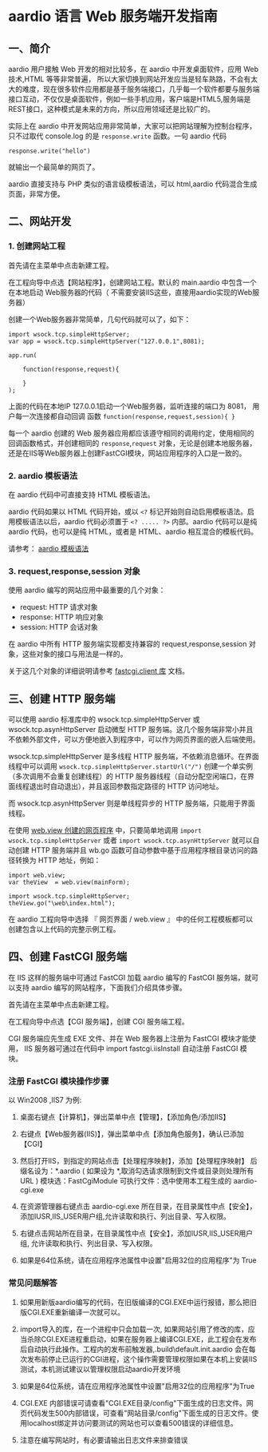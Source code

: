 ﻿# aardio 语言 Web 服务端开发指南

## 一、简介

aardio 用户接触 Web 开发的相对比较多，在 aardio 中开发桌面软件，应用 Web 技术,HTML 等等非常普遍，
所以大家切换到网站开发应当是轻车熟路，不会有太大的难度，现在很多软件应用都是基于服务端接口，几乎每一个软件都要与服务端接口互动，不仅仅是桌面软件，例如一些手机应用，客户端是HTML5,服务端是REST接口，这种模式是未来的方向，所以应用领域还是比较广的。

实际上在 aardio 中开发网站应用非常简单，大家可以把网站理解为控制台程序，
只不过取代 console.log 的是 `response.write` 函数。一句 aardio 代码

`response.write("hello")`

就输出一个最简单的网页了。

aardio 直接支持与 PHP 类似的语言级模板语法，可以 html,aardio 代码混合生成页面，非常方便。


## 二、网站开发

### 1. 创建网站工程

首先请在主菜单中点击新建工程。

在工程向导中点选【网站程序】，创建网站工程。默认的 main.aardio 中包含一个在本地启动 Web服务器的代码（ 不需要安装IIS这些，直接用aardio实现的Web服务器）

创建一个Web服务器非常简单，几句代码就可以了，如下：

```aardio
import wsock.tcp.simpleHttpServer; 
var app = wsock.tcp.simpleHttpServer("127.0.0.1",8081);
 
app.run(
     
    function(response,request){
     
    }
);
```

上面的代码在本地IP 127.0.0.1启动一个Web服务器，监听连接的端口为 8081，
用户每一次连接都自动回调 函数  `function(response,request,session){ }`

每一个 aardio 创建的 Web 服务器应用都应该遵守相同的调用约定，使用相同的回调函数格式，并创建相同的 `response`,`request` 对象，无论是创建本地服务器，还是在IIS等Web服务器上创建FastCGI模块，网站应用程序的入口是一致的。

### 2. aardio 模板语法

在 aardio 代码中可直接支持 HTML 模板语法。

aardio 代码如果以 HTML 代码开始，或以 `<?` 标记开始则自动启用模板语法。启用模板语法以后，aardio 代码必须置于 `<? ..... ?>` 内部。aardio 代码可以是纯 aardio 代码，也可以是纯 HTML，或者是 HTML、aardio 相互混合的模板代码。 

请参考： [aardio 模板语法](../../language-reference/templating/syntax.md)

### 3. request,response,session 对象 

使用 aardio 编写的网站应用中最重要的几个对象：

- request: HTTP 请求对象
- response:  HTTP 响应对象
- session:  HTTP 会话对象

在 aardio 中所有 HTTP 服务端实现都支持兼容的 request,response,session 对象，这些对象的接口与用法是一样的。

关于这几个对象的详细说明请参考 [fastcgi.client 库](../../library-reference/fastcgi/client/_.md) 文档。

## 三、创建 HTTP 服务端

可以使用 aardio 标准库中的 wsock.tcp.simpleHttpServer 或 wsock.tcp.asynHttpServer 启动微型 HTTP 服务端。这几个服务端非常小并且不依赖外部文件，可以方便地嵌入到程序中，可以作为网页界面的嵌入后端使用。

wsock.tcp.simpleHttpServer 是多线程 HTTP 服务端，不依赖消息循环。在界面线程中可以调用 `wsock.tcp.simpleHttpServer.startUrl("/")` 创建一个单实例（多次调用不会重复创建线程）的 HTTP 服务器线程（自动分配空闲端口，在界面线程退出时自动退出），并且返回参数指定路径的 HTTP 访问地址。 

而 wsock.tcp.asynHttpServer 则是单线程异步的 HTTP 服务端，只能用于界面线程。

在使用 [web.view 创建的网页程序](../../library-guide/std/web/view/_.md) 中，只要简单地调用 `import wsock.tcp.simpleHttpServer` 或者 `import wsock.tcp.asynHttpServer` 就可以自动创建 HTTP 服务端并且 wb.go 函数可自动参数中基于应用程序根目录访问的路径转换为 HTTP 地址，例如：

```aardio
import web.view;
var theView  = web.view(mainForm);  

import wsock.tcp.simpleHttpServer; 
theView.go("\web\index.html");
```

在 aardio 工程向导中选择 『 网页界面 / web.view 』 中的任何工程模板都可以创建包含以上代码的完整示例工程。

## 四、创建 FastCGI 服务端

在 IIS 这样的服务端中可通过 FastCGI 加载 aardio 编写的 FastCGI 服务端，就可以支持 aardio 编写的网站程序，下面我们介绍具体步骤。 

首先请在主菜单中点击新建工程。

在工程向导中点选【CGI 服务端】，创建 CGI 服务端工程。

CGI 服务端应先生成 EXE 文件、并在 Web 服务器上注册为 FastCGI 模块才能使用，
IIS 服务器可通过在代码中 import fastcgi.iisInstall 自动注册 FastCGI 模块。

### 注册  FastCGI 模块操作步骤

以 Win2008 ,IIS7 为例:

1. 桌面右键点【计算机】，弹出菜单中点【管理】，【添加角色/添加IIS】

2. 右键点【Web服务器(IIS)】，弹出菜单中点【添加角色服务】，确认已添加【CGI】

3. 然后打开IIS，到指定的网站点击【处理程序映射】，添加【处理程序映射】
   后缀名设为：*.aardio ( 如果设为 *,取消勾选请求限制到文件或目录则处理所有URL )
   模块选：FastCgiModule 可执行文件：选中使用本工程生成的 aardio-cgi.exe 
   
4. 在资源管理器右键点击 aardio-cgi.exe 所在目录，在目录属性中点【安全】，
添加IUSR,IIS_USER用户组,允许读取和执行、列出目录、写入权限。

5. 右键点击网站所在目录，在目录属性中点【安全】，添加IUSR,IIS_USER用户组,
允许读取和执行、列出目录、写入权限。

6. 如果是64位系统，请在应用程序池属性中设置"启用32位的应用程序"为 True

### 常见问题解答

1. 如果用新版aardio编写的代码，在旧版编译的CGI.EXE中运行报错，那么把旧版CGI.EXE重新编译一次就可以。

2. import导入的库，在一个进程中只会加载一次, 如果网站引用了修改的库，应当杀除CGI.EXE进程重启动，如果在服务器上编译CGI.EXE，此工程会在发布后自动执行此操作。工程内的发布前触发器,\.build\default.init.aardio 会在每次发布前停止已运行的CGI进程，这个操作需要管理权限如果在本机上安装IIS测试，本机测试建议以管理权限启动aardio开发环境

3. 如果是64位系统，请在应用程序池属性中设置"启用32位的应用程序"为True

4. CGI.EXE 内部错误可请查看"CGI.EXE目录/config"下面生成的日志文件。网页代码发生500内部错误，可查看"网站目录/config"下面生成的日志文件。使用localhost绑定并访问要测试的网站也可以查看500错误的详细信息。

5. 注意在编写网站时，有必要请输出日志文件来排查错误
 




